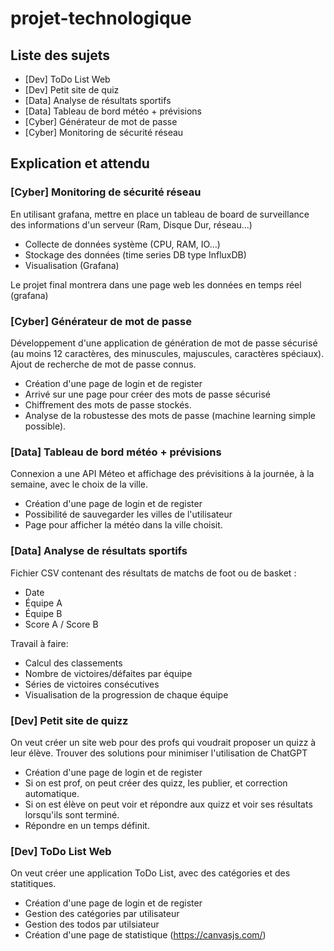 # projet-technologique

## Liste des sujets

- [Dev] ToDo List Web
- [Dev] Petit site de quiz
- [Data] Analyse de résultats sportifs
- [Data] Tableau de bord météo + prévisions
- [Cyber] Générateur de mot de passe
- [Cyber] Monitoring de sécurité réseau


## Explication et attendu

### [Cyber] Monitoring de sécurité réseau

En utilisant grafana, mettre en place un tableau de board de surveillance des informations d'un serveur (Ram, Disque Dur, réseau...)

- Collecte de données système (CPU, RAM, IO…)
- Stockage des données (time series DB type InfluxDB)
- Visualisation (Grafana)

Le projet final montrera dans une page web les données en temps réel (grafana)

### [Cyber] Générateur de mot de passe

Développement d'une application de génération de mot de passe sécurisé (au moins 12 caractères, des minuscules, majuscules, caractères spéciaux). Ajout de recherche de mot de passe connus.

- Création d'une page de login et de register
- Arrivé sur une page pour créer des mots de passe sécurisé
- Chiffrement des mots de passe stockés.
- Analyse de la robustesse des mots de passe (machine learning simple possible).

### [Data] Tableau de bord météo + prévisions

Connexion a une API Méteo et affichage des prévisitions à la journée, à la semaine, avec le choix de la ville.

- Création d'une page de login et de register
- Possibilité de sauvegarder les villes de l'utilisateur
- Page pour afficher la météo dans la ville choisit.

### [Data] Analyse de résultats sportifs

Fichier CSV contenant des résultats de matchs de foot ou de basket :
- Date
- Équipe A
- Équipe B
- Score A / Score B

Travail à faire:
- Calcul des classements
- Nombre de victoires/défaites par équipe
- Séries de victoires consécutives
- Visualisation de la progression de chaque équipe


### [Dev] Petit site de quizz

On veut créer un site web pour des profs qui voudrait proposer un quizz à leur élève.  Trouver des solutions pour minimiser l'utilisation de ChatGPT

- Création d'une page de login et de register
- Si on est prof, on peut créer des quizz, les publier, et correction automatique.
- Si on est élève on peut voir et répondre aux quizz et voir ses résultats lorsqu'ils sont terminé.
- Répondre en un temps définit.


### [Dev] ToDo List Web

On veut créer une application ToDo List, avec des catégories et des statitiques.

- Création d'une page de login et de register
- Gestion des catégories par utilisateur
- Gestion des todos par utilsiateur
- Création d'une page de statistique (https://canvasjs.com/)